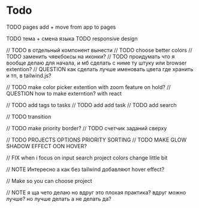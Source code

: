 # Todo

TODO pages add + move from app to pages

TODO тема + смена языка
TODO responsive design

// TODO в отдельный компонент вынести
// TODO choose better colors
// TODO заменить чяекбоксы на иконки?
// TODO проидумать что я вообще делаю для начала, и мб сделать с ниме ту штуку или browser extention?
// QUESTION как сделать лучше именовать цвета где хранить и тп, в tailwind.js?

// TODO make color picker extention with zoom feature on hold?
// QUESTION how to make externtion? with react

// TODO add tags to tasks
// TODO add add task
// TODO add search

// TODO transition

// TODO make priority border?
// TODO счетчик заданий сверху


// TODO PROJECTS OPTIONS PRIORITY SORTING
// TODO MAKE GLOW SHADOW EFFECT OON HOVER?

// FIX when i focus on input search project colors change little bit

// NOTE Интересно а как без tailwind добавляют hover effect?


// Make so you can choose project

// NOTE я ща чето делаю но вдруг это плохая практика? вдруг можно лучше? но лучше делать а не делать да?